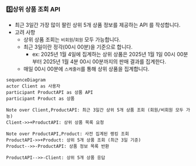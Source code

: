 ### 5️⃣상위 상품 조회 API

- 최근 3일간 가장 많이 팔린 상위 5개 상품 정보를 제공하는 API 를 작성합니다.
- 고려 사항
    - 상위 상품 조회는 `비회원`/`회원` 모두 가능합니다.
    - 최근 3일이란 정각(00시 00분)을 기준으로 합니다.
        - ex: 2025년 1월 4일에 집계하는 상위 상품은 2025년 1월 1일 00시 00분부터 2025년 1월 4분 00시 00분까지의 판매 결과를 집계한다.
    - 매일 00시 00분에 `스케줄러`를 통해 상위 상품을 집계합니다.
```mermaid
sequenceDiagram
actor Client as 사용자
participant ProductAPI as 상품 API
participant Product as 상품

Note over Client,ProductAPI: 최근 3일간 상위 5개 상품 조회 (회원/비회원 모두 가능)
Client->>+ProductAPI: 상위 상품 목록 요청

Note over ProductAPI,Product: 사전 집계된 랭킹 조회
ProductAPI->>+Product: 상위 5개 상품 조회 (최근 3일 기준)
Product-->>-ProductAPI: 상품 정보 목록 반환

ProductAPI-->>-Client: 상위 5개 상품 응답
```